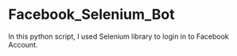 # Facebook_Selenium_Bot
In this python script, I used Selenium library to login in to Facebook Account.
